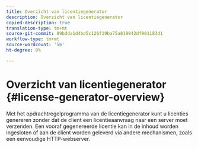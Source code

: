 ```yaml
---
title: Overzicht van licentiegenerator
description: Overzicht van licentiegenerator
copied-description: true
translation-type: tm+mt
source-git-commit: 89bdda1d4bd5c126f19ba75a819942df901183d1
workflow-type: tm+mt
source-wordcount: '56'
ht-degree: 0%

---
```



# Overzicht van licentiegenerator {#license-generator-overview}

Met het opdrachtregelprogramma van de licentiegenerator kunt u licenties genereren zonder dat de client een licentieaanvraag naar een server moet verzenden. Een vooraf gegenereerde licentie kan in de inhoud worden ingesloten of aan de client worden geleverd via andere mechanismen, zoals een eenvoudige HTTP-webserver.
